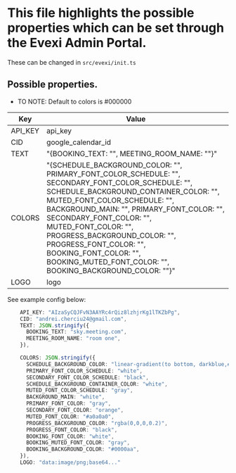 # This file highlights the possible properties which can be set through the Evexi Admin Portal.

These can be changed in `src/evexi/init.ts`

## Possible properties.

- TO NOTE: Default to colors is #000000

| Key     | Value                                                                                                                                                                                                                                                                                                                                                                                                                  |
| ------- | ---------------------------------------------------------------------------------------------------------------------------------------------------------------------------------------------------------------------------------------------------------------------------------------------------------------------------------------------------------------------------------------------------------------------- |
| API_KEY | api_key                                                                                                                                                                                                                                                                                                                                                                                                                |
| CID     | google_calendar_id                                                                                                                                                                                                                                                                                                                                                                                                     |
| TEXT    | "{BOOKING_TEXT: "", MEETING_ROOM_NAME: ""}"                                                                                                                                                                                                                                                                                                                                                                            |
| COLORS  | "{SCHEDULE_BACKGROUND_COLOR: "", PRIMARY_FONT_COLOR_SCHEDULE: "", SECONDARY_FONT_COLOR_SCHEDULE: "", SCHEDULE_BACKGROUND_CONTAINER_COLOR: "", MUTED_FONT_COLOR_SCHEDULE: "", BACKGROUND_MAIN: "", PRIMARY_FONT_COLOR: "", SECONDARY_FONT_COLOR: "", MUTED_FONT_COLOR: "", PROGRESS_BACKGROUND_COLOR: "", PROGRESS_FONT_COLOR: "", BOOKING_FONT_COLOR: "", BOOKING_MUTED_FONT_COLOR: "", BOOKING_BACKGROUND_COLOR: ""}" |
| LOGO    | logo                                                                                                                                                                                                                                                                                                                                                                                                                   |

See example config below:

```ts
    API_KEY: "AIzaSyCQJFvN3AAYRc4rQiz8lzhjrKg1lTKZbPg",
    CID: "andrei.cherciu24@gmail.com",
    TEXT: JSON.stringify({
      BOOKING_TEXT: "sky.meeting.com",
      MEETING_ROOM_NAME: "room one",
    }),

    COLORS: JSON.stringify({
      SCHEDULE_BACKGROUND_COLOR: "linear-gradient(to bottom, darkblue,#091351)",
      PRIMARY_FONT_COLOR_SCHEDULE: "white",
      SECONDARY_FONT_COLOR_SCHEDULE: "black",
      SCHEDULE_BACKGROUND_CONTAINER_COLOR: "white",
      MUTED_FONT_COLOR_SCHEDULE: "gray",
      BACKGROUND_MAIN: "white",
      PRIMARY_FONT_COLOR: "gray",
      SECONDARY_FONT_COLOR: "orange",
      MUTED_FONT_COLOR: "#a0a0a0",
      PROGRESS_BACKGROUND_COLOR: "rgba(0,0,0,0.2)",
      PROGRESS_FONT_COLOR: "black",
      BOOKING_FONT_COLOR: "white",
      BOOKING_MUTED_FONT_COLOR: "gray",
      BOOKING_BACKGROUND_COLOR: "#0000aa",
    }),
    LOGO: "data:image/png;base64..."
```
